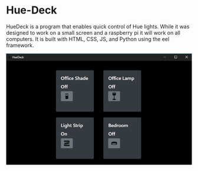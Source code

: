 # Hue-Deck

HueDeck is a program that enables quick control of Hue lights. While it was designed to work on a small screen and a raspberry pi
it will work on all computers. It is built with HTML, CSS, JS, and Python using the eel framework.

![HueDeck](https://github.com/enemetz/Hue-Deck/blob/master/HueDeck%201_7_2020%201_07_39%20PM.png) 
